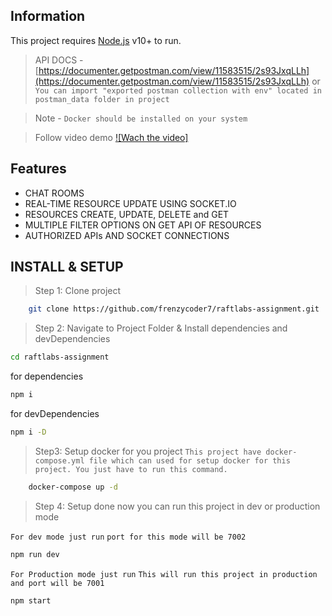 ## Information
This project requires [Node.js](https://nodejs.org/) v10+ to run.
> API DOCS - [https://documenter.getpostman.com/view/11583515/2s93JxqLLh](https://documenter.getpostman.com/view/11583515/2s93JxqLLh) or `You can import "exported postman collection with env" located in postman_data folder in project`

> Note - `Docker should be installed on your system`

> Follow video demo 
[![Wach the video]](https://vimeo.com/851377965?share=copy)
## Features

- CHAT ROOMS
- REAL-TIME RESOURCE UPDATE USING SOCKET.IO
- RESOURCES CREATE, UPDATE, DELETE and GET
- MULTIPLE FILTER OPTIONS ON GET API OF RESOURCES
- AUTHORIZED APIs AND SOCKET CONNECTIONS


## INSTALL & SETUP 

> Step 1: Clone project
```sh
    git clone https://github.com/frenzycoder7/raftlabs-assignment.git
```
> Step 2: Navigate to Project Folder & Install dependencies and devDependencies 
```sh
cd raftlabs-assignment 
```
for dependencies 
```sh
npm i 
```
for devDependencies
```sh
npm i -D 
```

> Step3: Setup docker for you project
`This project have docker-compose.yml file which can used for setup docker for this project. You just have to run this command.`
```sh
    docker-compose up -d
```
> Step 4: Setup done now you can run this project in dev or production mode

`For dev mode just run`
`port for this mode will be 7002`
```sh
npm run dev
```
`For Production mode just run`
`This will run this project in production and port will be 7001`
```sh
npm start
```